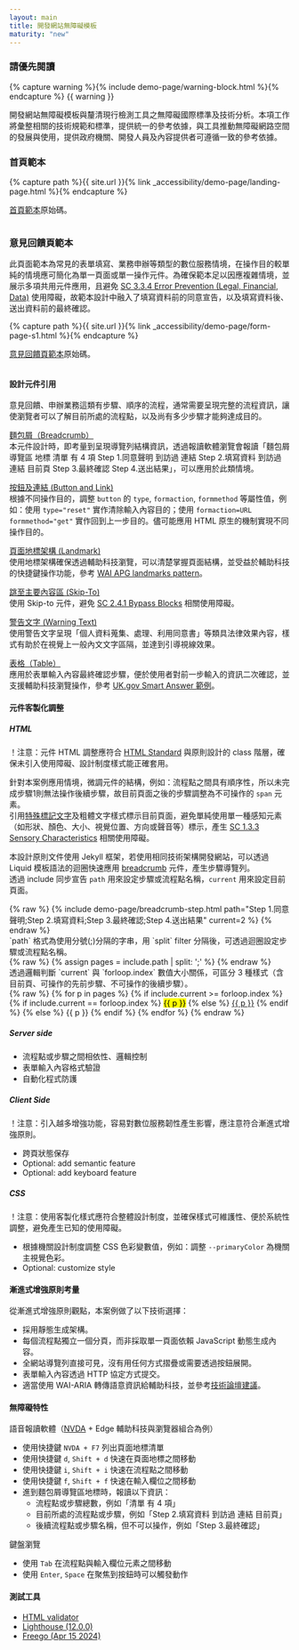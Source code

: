 ```yaml
---
layout: main
title: 開發網站無障礙模板
maturity: "new"
---
```


### 請優先閱讀
{% capture warning %}{% include demo-page/warning-block.html %}{% endcapture %}
{{ warning }}

開發網站無障礙模板與釐清現行檢測工具之無障礙國際標準及技術分析。本項工作將彙整相關的技術規範和標準，提供統一的參考依據，與工具推動無障礙網路空間的發展與使用，提供政府機關、開發人員及內容提供者可遵循一致的參考依據。

### 首頁範本

{% capture path %}{{ site.url }}{% link _accessibility/demo-page/landing-page.html %}{% endcapture %}

[首頁範本]({{path}})原始碼。

<div class="bg-layer1 overflow-auto f6 ph3 pv3 highlight maxh br3 fs7">
  <pre data-fetch-url="{{path}}"></pre>
</div>

### 意見回饋頁範本

此頁面範本為常見的表單填寫、業務申辦等類型的數位服務情境，在操作目的較單純的情境應可簡化為單一頁面或單一操作元件。為確保範本足以因應複雜情境，並展示多項共用元件應用，且避免 [SC 3.3.4 Error Prevention (Legal, Financial, Data)](https://www.w3.org/WAI/WCAG22/Understanding/error-prevention-legal-financial-data.html) 使用障礙，故範本設計中融入了填寫資料前的同意宣告，以及填寫資料後、送出資料前的最終確認。

{% capture path %}{{ site.url }}{% link _accessibility/demo-page/form-page-s1.html %}{% endcapture %}

[意見回饋頁範本]({{path}})原始碼。

<div class="bg-layer1 overflow-auto f6 ph3 pv3 highlight maxh br3 fs7">
  <pre data-fetch-url="{{path}}"></pre>
</div>

#### 設計元件引用

意見回饋、申辦業務這類有步驟、順序的流程，通常需要呈現完整的流程資訊，讓使瀏覽者可以了解目前所處的流程點，以及尚有多少步驟才能夠達成目的。

[麵包屑（Breadcrumb）](https://guide.nics.nat.gov.tw/components/breadcrumb/index.html)  
本元件設計時，即考量到呈現導覽列結構資訊，透過報讀軟體瀏覽會報讀「麵包屑  導覽區 地標  清單  有 4 項  Step 1.同意聲明  到訪過  連結    Step 2.填寫資料  到訪過  連結    目前頁  Step 3.最終確認  Step 4.送出結果」，可以應用於此類情境。

[按鈕及連結 (Button and Link)](https://guide.nics.nat.gov.tw/components/button-and-link/index.html)  
根據不同操作目的，調整 `button` 的 `type`, `formaction`, `formmethod` 等屬性值，例如：使用 `type="reset"` 實作清除輸入內容目的；使用 `formaction=URL formmethod="get"` 實作回到上一步目的。儘可能應用 HTML 原生的機制實現不同操作目的。

[頁面地標架構 (Landmark)](https://guide.nics.nat.gov.tw/components/landmark/index.html)  
使用地標架構確保透過輔助科技瀏覽，可以清楚掌握頁面結構，並受益於輔助科技的快捷鍵操作功能，參考 [WAI APG landmarks pattern](https://www.w3.org/WAI/ARIA/apg/patterns/landmarks/)。

[跳至主要內容區 (Skip-To)](https://guide.nics.nat.gov.tw/components/skip-to/index.html)  
使用 Skip-to 元件，避免 [SC 2.4.1 Bypass Blocks](https://www.w3.org/WAI/WCAG22/Understanding/bypass-blocks) 相關使用障礙。  

[警告文字 (Warning Text)](https://guide.nics.nat.gov.tw/components/warning-text/index.html)  
使用警告文字呈現「個人資料蒐集、處理、利用同意書」等類具法律效果內容，樣式有助於在視覺上一般內文文字區隔，並達到引導視線效果。

[表格（Table）](https://guide.nics.nat.gov.tw/components/table/index.html)  
應用於表單輸入內容最終確認步驟，便於使用者對前一步輸入的資訊二次確認，並支援輔助科技瀏覽操作，參考 [UK.gov Smart Answer 範例](https://www.gov.uk/additional-commodity-code)。

#### 元件客製化調整

##### HTML  
<div class="warning-text">
  <p>
    ！注意：元件 HTML 調整應符合 <a href="https://html.spec.whatwg.org/multipage/">HTML Standard</a> 與原則設計的 class 階層，確保未引入使用障礙、設計制度樣式能正確套用。
  </p>
</div>

針對本案例應用情境，微調元件的結構，例如：流程點之間具有順序性，所以未完成步驟1則無法操作後續步驟，故目前頁面之後的步驟調整為不可操作的 `span` 元素。  
引用[特殊標記文字](https://guide.nics.nat.gov.tw/visual/typography/index.html)及粗體文字樣式標示目前頁面，避免單純使用單一種感知元素（如形狀、顏色、大小、視覺位置、方向或聲音等）標示，產生 [SC 1.3.3 Sensory Characteristics](https://www.w3.org/WAI/WCAG22/Understanding/sensory-characteristics.html) 相關使用障礙。  

本設計原則文件使用 Jekyll 框架，若使用相同技術架構開發網站，可以透過 Liquid 模板語法的迴圈快速應用 [breadcrumb](https://guide.nics.nat.gov.tw/components/breadcrumb/index.html) 元件，產生步驟導覽列。  
透過 include 同步宣告 `path` 用來設定步驟或流程點名稱，`current` 用來設定目前頁面。
<div class="bg-layer1 overflow-auto f6 ph3 pv3 highlight maxh br3 fs7">
  {% raw %}
    <!-- Liquid templating syntax in Jekyll -->
      {% include  demo-page/breadcrumb-step.html
        path="Step 1.同意聲明;Step 2.填寫資料;Step 3.最終確認;Step 4.送出結果"
        current=2
      %}
  {% endraw %}
</div>
`path` 格式為使用分號(;)分隔的字串，用 `split` filter 分隔後，可透過迴圈設定步驟或流程點名稱。
<div class="bg-layer1 overflow-auto f6 ph3 pv3 highlight maxh br3 fs7">
  {% raw %}
    <!-- Liquid templating syntax in Jekyll -->
        {% assign pages = include.path | split: ';' %}
    {% endraw %}
</div>
透過邏輯判斷 `current` 與 `forloop.index` 數值大小關係，可區分 3 種樣式（含目前頁、可操作的先前步驟、不可操作的後續步驟）。
<div class="bg-layer1 overflow-auto f6 ph3 pv3 highlight maxh br3 fs7">
  {% raw %}
    <!-- Liquid templating syntax in Jekyll -->
     {% for p in pages %}  
        {% if include.current >= forloop.index  %}  
          {% if include.current == forloop.index  %}  
            <mark>{{ p }}</mark>
          {% else %}  
            <a href="./">{{ p }}</a>
          {% endif %}  
        {% else %}  
          <span>{{ p }}</span>
        {% endif %}  
      {% endfor %}  
  {% endraw %}
</div>

##### Server side  
- 流程點或步驟之間相依性、邏輯控制
- 表單輸入內容格式驗證
- 自動化程式防護

##### Client Side
<div class="warning-text">
  <p>
    ！注意：引入越多增強功能，容易對數位服務韌性產生影響，應注意符合漸進式增強原則。
  </p>
</div>

- 跨頁狀態保存
- Optional: add semantic feature
- Optional: add keyboard feature

##### CSS
<div class="warning-text">
  <p>
    ！注意：使用客製化樣式應符合整體設計制度，並確保樣式可維護性、便於系統性調整，避免產生已知的使用障礙。
  </p>
</div>

- 根據機關設計制度調整 CSS 色彩變數值，例如：調整 `--primaryColor` 為機關主視覺色彩。
- Optional: customize style

#### 漸進式增強原則考量

從漸進式增強原則觀點，本案例做了以下技術選擇：
- 採用靜態生成架構。
- 每個流程點獨立一個分頁，而非採取單一頁面依賴 JavaScript 動態生成內容。
- 全網站導覽列直接可見，沒有用任何方式摺疊或需要透過按鈕展開。
- 表單輸入內容透過 HTTP 協定方式提交。
- 適當使用 WAI-ARIA 轉傳語意資訊給輔助科技，並參考[技術論壇建議](https://www.tpgi.com/required-attribute-requirements/#comment-1094)。

#### 無障礙特性

語音報讀軟體（[NVDA](https://www.nvaccess.org/) + Edge 輔助科技與瀏覽器組合為例）
- 使用快捷鍵 `NVDA + F7` 列出頁面地標清單
- 使用快捷鍵 `d`, `Shift + d` 快速在頁面地標之間移動
- 使用快捷鍵 `i`, `Shift + i` 快速在流程點之間移動
- 使用快捷鍵 `f`, `Shift + f` 快速在輸入欄位之間移動
- 進到麵包屑導覽區地標時，報讀以下資訊：
    - 流程點或步驟總數，例如「清單 有 4 項」
    - 目前所處的流程點或步驟，例如「Step 2.填寫資料  到訪過  連結    目前頁」
    - 後續流程點或步驟名稱，但不可以操作，例如「Step 3.最終確認」

鍵盤瀏覽
- 使用 `Tab` 在流程點與輸入欄位元素之間移動
- 使用 `Enter`, `Space` 在聚焦到按鈕時可以觸發動作

#### 測試工具
- [HTML validator](https://validator.nu/)
- [Lighthouse (12.0.0)](https://developer.chrome.com/docs/lighthouse/overview)
- [Freego (Apr 15 2024)](https://accessibility.moda.gov.tw/Download/Detail/2763?Category=70)
